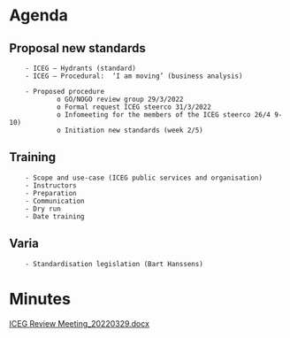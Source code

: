 # Agenda 
  
## Proposal new standards
	 
		- ICEG – Hydrants (standard)
		- ICEG – Procedural:  ‘I am moving’ (business analysis)
	 
		- Proposed procedure
				o GO/NOGO review group 29/3/2022
				o Formal request ICEG steerco 31/3/2022
				o Infomeeting for the members of the ICEG steerco 26/4 9-10)
				o Initiation new standards (week 2/5)
	 
## Training
	 
		- Scope and use-case (ICEG public services and organisation)
		- Instructors
		- Preparation
		- Communication
		- Dry run
		- Date training
	 
## Varia
	 
		- Standardisation legislation (Bart Hanssens) 

# Minutes
[ICEG Review Meeting_20220329.docx](https://github.com/belgif/review/files/8369686/ICEG.Review.Meeting_20220329.docx)
